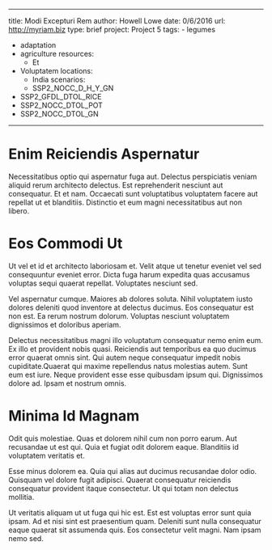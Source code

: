 ---
  title: Modi Excepturi Rem
  author: Howell Lowe
  date: 0/6/2016
  url: http://myriam.biz
  type: brief
  project: Project 5
  tags:
    - legumes
  - adaptation
  - agriculture
  resources:
    - Et
  - Voluptatem
  locations:
    - India
  scenarios:
    - SSP2_NOCC_D_H_Y_GN
  - SSP2_GFDL_DTOL_RICE
  - SSP2_NOCC_DTOL_POT
  - SSP2_NOCC_DTOL_GN
  ---
  # Enim Reiciendis Aspernatur
Necessitatibus optio qui aspernatur fuga aut. Delectus perspiciatis veniam aliquid rerum architecto delectus. Est reprehenderit nesciunt aut consequatur. Et et nam. Occaecati sunt voluptatibus voluptatem facere aut repellat ut et blanditiis. Distinctio et eum magni necessitatibus aut non libero.

# Eos Commodi Ut
Ut vel et id et architecto laboriosam et. Velit atque ut tenetur eveniet vel sed consequuntur eveniet error. Dicta fuga harum expedita quas accusamus voluptas sequi quaerat repellat. Voluptates nesciunt sed.
 Vel aspernatur cumque. Maiores ab dolores soluta. Nihil voluptatem iusto dolores deleniti quod inventore at delectus ducimus. Eos consequatur est non est. Ea rerum nostrum dolorum. Voluptas nesciunt voluptatem dignissimos et doloribus aperiam.
 Delectus necessitatibus magni illo voluptatum consequatur nemo enim eum. Ex illo et provident nobis quasi. Reiciendis aut temporibus ea quo ducimus error quaerat omnis sint. Qui autem neque consequatur impedit nobis cupiditate.Quaerat qui maxime repellendus natus molestias autem. Sunt eum est iure. Neque provident esse esse quibusdam ipsum qui. Dignissimos dolore ad. Ipsam et nostrum omnis.

# Minima Id Magnam
Odit quis molestiae. Quas et dolorem nihil cum non porro earum. Aut recusandae ut est qui. Quia et fugiat odit dolorem eaque. Blanditiis id voluptatem veritatis et.
 Esse minus dolorem ea. Quia qui alias aut ducimus recusandae dolor odio. Quisquam vel dolore fugit adipisci. Quaerat consequatur reiciendis consequatur provident itaque consectetur. Ut qui totam non delectus mollitia.
 Ut veritatis aliquam ut ut fuga qui hic est. Est est voluptas error sunt quia ipsam. Ad et nisi sint est praesentium quam. Deleniti sunt nulla consequatur eaque quaerat sit assumenda quis. Eos consectetur velit magni. Nam ipsam nemo sed.
